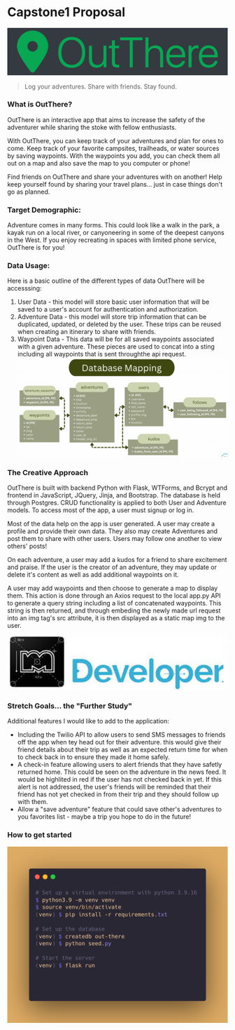 # Capstone1 Proposal
![OutThere Logo](/MD_images/OutThere_Logo.png)

>Log your adventures. Share with friends. Stay found.

### What is OutThere?
 OutThere is an interactive app that aims to increase the safety of the adventurer while sharing the stoke with fellow enthusiasts. 
 
 With OutThere, you can keep track of your adventures and plan for ones to come. Keep track of your favorite campsites, trailheads, or water sources by saving waypoints. With the waypoints you add, you can check them all out on a map and also save the map to you computer or phone! 
 
 Find friends on OutThere and share your adventures with on another! Help keep yourself found by sharing your travel plans... just in case things don't go as planned.  

### Target Demographic:
Adventure comes in many forms. This could look like a walk in the park, a kayak run on a local river, or canyoneering in some of the deepest canyons in the West. If you enjoy recreating in spaces with limited phone service, OutThere is for you!

### Data Usage:
Here is a basic outline of the different types of data OutThere will be accesssing:
1. User Data - this model will store basic user information that will be saved to a user's account for authentication and authorization.
2. Adventure Data - this model will store trip information that can be duplicated, updated, or deleted by the user. These trips can be reused when creating an itinerary to share with friends.
3. Waypoint Data - This data will be for all saved waypoints associated with a given adventure. These pieces are used to concat into a sting including all waypoints that is sent throughthe api request.
![Database Map](/MD_images/database_mapping.png)

### The Creative Approach
OutThere is built with backend Python with Flask, WTForms, and Bcrypt and frontend in JavaScript, JQuery, Jinja, and Bootstrap. The database is held through Postgres. CRUD functionality is applied to both User and Adventure models. To access most of the app, a user must signup or log in. 

Most of the data help on the app is user generated. A user may create a profile and provide their own data. They also may create Adventures and post them to share with other users. Users may follow one another to view others' posts!

On each adventure, a user may add a kudos for a friend to share excitement and praise. If the user is the creator of an adventure, they may update or delete it's content as well as add additional waypoints on it. 

A user may add waypoints and then choose to generate a map to display them. This action is done through an Axios request to the local app.py API to generate a query string including a list of concatenated waypoints. This string is then returned, and through embeding the newly made url request into an img tag's src attribute, it is then displayed as a static map img to the user. 

![Mapquest Logo](/MD_images/apis.png)

### Stretch Goals... the "Further Study"
Additional features I would like to add to the application:
- Including the Twilio API to allow users to send SMS messages to friends off the app when tey head out for their adventure. this would give their friend details about their trip as well as an expected return time for when to check back in to ensure they made it home safely. 
- A check-in feature allowing users to alert friends that they have safetly returned home. This could be seen on the adventure in the news feed. It would be highlited in red if the user has not checked back in yet. If this alert is not addressed, the user's friends will be reminded that their friend has not yet checked in from their trip and they should follow up with them.
- Allow a "save adventure" feature that could save other's adventures to you favorites list - maybe a trip you hope to do in the future!

### How to get started
![Set Up Instructions](/MD_images/app_setup.png)